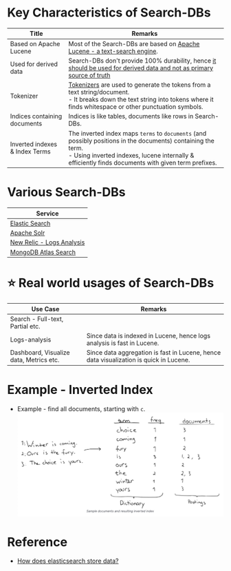 # Key Characteristics of Search-DBs

| Title                          | Remarks                                                                                                                                                                                                                                                                 |
|--------------------------------|-------------------------------------------------------------------------------------------------------------------------------------------------------------------------------------------------------------------------------------------------------------------------|
| Based on Apache Lucene         | Most of the Search-DBs are based on [Apache Lucene - a text-search engine](https://lucene.apache.org/core/).                                                                                                                                                            |
| Used for derived data          | Search-DBs don't provide 100% durability, hence [it should be used for derived data and not as primary source of truth](https://bonsai.io/blog/why-elasticsearch-should-not-be-your-primary-data-store)                                                                 |
| Tokenizer                      | [Tokenizers](https://lucene.apache.org/core/7_3_1/core/org/apache/lucene/analysis/Tokenizer.html) are used to generate the tokens from a text string/document.<br/>- It breaks down the text string into tokens where it finds whitespace or other punctuation symbols. |
| Indices containing documents   | Indices is like tables, documents like rows in Search-DBs.                                                                                                                                                                                                              |
| Inverted indexes & Index Terms | The inverted index maps `terms` to `documents` (and possibly positions in the documents) containing the term.<br/>- Using inverted indexes, lucene internally & efficiently finds documents with given term prefixes.                                                   |

# Various Search-DBs

| Service                                                          |
|------------------------------------------------------------------|
| [Elastic Search](ElasticSearch/Readme.md)                        |
| [Apache Solr](ApacheSolr.md)                                     |
| [New Relic - Logs Analysis](../../8_MonitoringTools/NewRelic.md) |
| [MongoDB Atlas Search](MongoAtlasSearch.md)                      |

# :star: Real world usages of Search-DBs

| Use Case                                | Remarks                                                                                |
|-----------------------------------------|----------------------------------------------------------------------------------------|
| Search - Full-text, Partial etc.        |                                                                                        |
| Logs-analysis                           | Since data is indexed in Lucene, hence logs analysis is fast in Lucene.                |
| Dashboard, Visualize data, Metrics etc. | Since data aggregation is fast in Lucene, hence data visualization is quick in Lucene. |

# Example - Inverted Index

- Example - find all documents, starting with `c`.
![img.png](assets/inverted_indexes.png)

# Reference
- [How does elasticsearch store data?](https://stackoverflow.com/questions/57328151/how-does-elasticsearch-store-data)